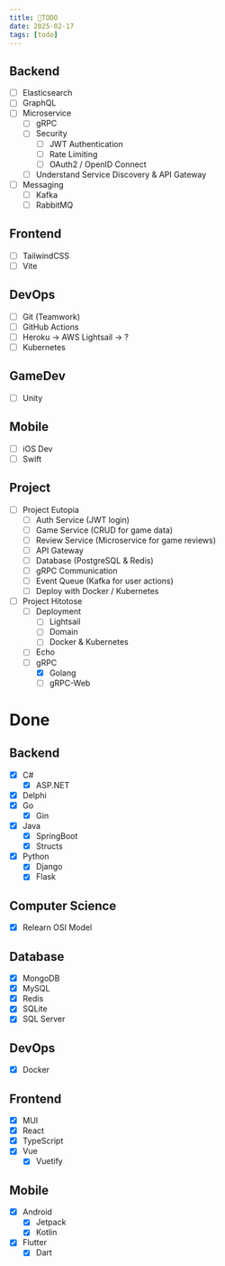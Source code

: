 ```yaml
---
title: 📃TODO
date: 2025-02-17
tags: [todo]
---
```


## Backend

- [ ] Elasticsearch
- [ ] GraphQL
- [ ] Microservice
  - [ ] gRPC
  - [ ] Security
    - [ ] JWT Authentication
    - [ ] Rate Limiting
    - [ ] OAuth2 / OpenID Connect
  - [ ] Understand Service Discovery & API Gateway
- [ ] Messaging
  - [ ] Kafka
  - [ ] RabbitMQ

## Frontend

- [ ] TailwindCSS
- [ ] Vite

## DevOps

- [ ] Git (Teamwork)
- [ ] GitHub Actions
- [ ] Heroku → AWS Lightsail → ?
- [ ] Kubernetes

## GameDev

- [ ] Unity

## Mobile

- [ ] iOS Dev
- [ ] Swift

## Project

- [ ] Project Eutopia
  - [ ] Auth Service (JWT login)
  - [ ] Game Service (CRUD for game data)
  - [ ] Review Service (Microservice for game reviews)
  - [ ] API Gateway
  - [ ] Database (PostgreSQL & Redis)
  - [ ] gRPC Communication
  - [ ] Event Queue (Kafka for user actions)
  - [ ] Deploy with Docker / Kubernetes

- [ ] Project Hitotose
  - [ ] Deployment
    - [ ] Lightsail
    - [ ] Domain
    - [ ] Docker & Kubernetes
  - [ ] Echo
  - [ ] gRPC
    - [x] Golang
    - [ ] gRPC-Web

# Done

## Backend

- [x] C#
  - [x] ASP.NET
- [x] Delphi
- [x] Go
  - [x] Gin
- [x] Java
  - [x] SpringBoot
  - [x] Structs
- [x] Python
  - [x] Django
  - [x] Flask

## Computer Science

- [x] Relearn OSI Model

## Database

- [x] MongoDB
- [x] MySQL
- [x] Redis
- [x] SQLite
- [x] SQL Server

## DevOps

- [x] Docker

## Frontend

- [x] MUI
- [x] React
- [x] TypeScript
- [x] Vue
  - [x] Vuetify

## Mobile

- [x] Android
  - [x] Jetpack
  - [x] Kotlin
- [x] Flutter
  - [x] Dart